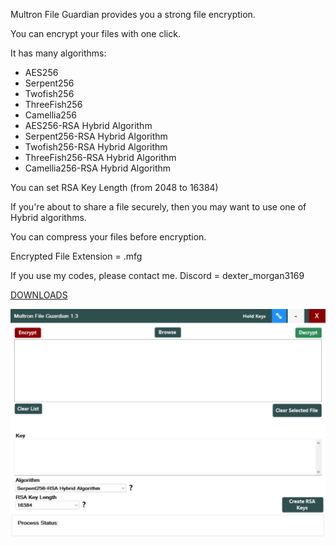 Multron File Guardian provides you a strong file encryption.

You can encrypt your files with one click.

It has many algorithms:

- AES256
- Serpent256
- Twofish256
- ThreeFish256
- Camellia256
- AES256-RSA Hybrid Algorithm
- Serpent256-RSA Hybrid Algorithm
- Twofish256-RSA Hybrid Algorithm
- ThreeFish256-RSA Hybrid Algorithm
- Camellia256-RSA Hybrid Algorithm

You can set RSA Key Length (from 2048 to 16384)


If you're about to share a file securely, then you may want to use one of Hybrid algorithms.

You can compress your files before encryption.

Encrypted File Extension = .mfg

If you use my codes, please contact me. Discord = dexter_morgan3169

[DOWNLOADS](https://github.com/drwellss/MultronFguardian/releases)

![alt text](https://github.com/drwellss/MultronFguardian/blob/mfg_1_3_rls/mfg.png?raw=true)
